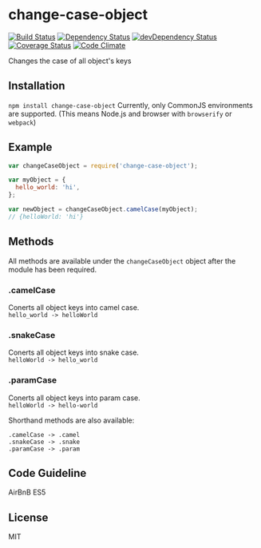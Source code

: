 # change-case-object

[![Build Status](https://travis-ci.org/BinaryThumb/change-case-object.svg?branch=master)](https://travis-ci.org/BinaryThumb/change-case-object)
[![Dependency Status](https://david-dm.org/BinaryThumb/change-case-object.svg)](https://david-dm.org/BinaryThumb/change-case-object)
[![devDependency Status](https://david-dm.org/BinaryThumb/change-case-object/dev-status.svg)](https://david-dm.org/BinaryThumb/change-case-object#info=devDependencies)
[![Coverage Status](https://coveralls.io/repos/BinaryThumb/change-case-object/badge.svg?branch=master&service=github)](https://coveralls.io/github/BinaryThumb/change-case-object?branch=master)
[![Code Climate](https://codeclimate.com/github/BinaryThumb/change-case-object/badges/gpa.svg)](https://codeclimate.com/github/BinaryThumb/change-case-object)

Changes the case of all object's keys

## Installation

`npm install change-case-object`
Currently, only CommonJS environments are supported. (This means Node.js and browser with `browserify` or `webpack`)

## Example

```javascript
var changeCaseObject = require('change-case-object');

var myObject = {
  hello_world: 'hi',
};

var newObject = changeCaseObject.camelCase(myObject);
// {helloWorld: 'hi'}
```

## Methods
All methods are available under the `changeCaseObject` object after the module has been required.

### .camelCase
Conerts all object keys into camel case.  
`hello_world -> helloWorld`

### .snakeCase
Conerts all object keys into snake case.  
`helloWorld -> hello_world`

### .paramCase
Conerts all object keys into param case.  
`helloWorld -> hello-world`

Shorthand methods are also available:
```
.camelCase -> .camel
.snakeCase -> .snake
.paramCase -> .param
```

## Code Guideline
AirBnB ES5

## License
MIT

